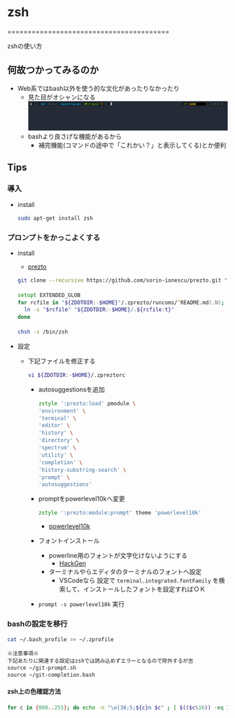 # zsh

========================================

zshの使い方

## 何故つかってみるのか

- Web系ではbash以外を使う的な文化があったりなかったり
  - 見た目がオシャンになる
    ![oshan](../../img/oshan.png )
  - bashより良さげな機能があるから
    - 補完機能(コマンドの途中で「これかい？」と表示してくる)とか便利

## Tips

### 導入

- install

  ```bash
  sudo apt-get install zsh
  ```

### プロンプトをかっこよくする

- install
  - [prezto](https://github.com/sorin-ionescu/prezto)

  ```zsh
  git clone --recursive https://github.com/sorin-ionescu/prezto.git "${ZDOTDIR:-$HOME}/.zprezto"

  setopt EXTENDED_GLOB
  for rcfile in "${ZDOTDIR:-$HOME}"/.zprezto/runcoms/^README.md(.N); do
    ln -s "$rcfile" "${ZDOTDIR:-$HOME}/.${rcfile:t}"
  done

  chsh -s /bin/zsh
  ```

- 設定
  - 下記ファイルを修正する

    ```zsh
    vi ${ZDOTDIR:-$HOME}/.zpreztorc
    ```

    - autosuggestionsを追加

      ```zsh
      zstyle ':prezto:load' pmodule \
      'environment' \
      'terminal' \
      'editor' \
      'history' \
      'directory' \
      'spectrum' \
      'utility' \
      'completion' \
      'history-substring-search' \
      'prompt' \
      'autosuggestions'
      ```

    - promptをpowerlevel10kへ変更

      ```zsh
      zstyle ':prezto:module:prompt' theme 'powerlevel10k'
      ```

      - [powerlevel10k](https://github.com/romkatv/powerlevel10k)

    - フォントインストール
      - powerline用のフォントが文字化けないようにする
        - [HackGen](https://github.com/yuru7/HackGen)
      - ターミナルやらエディタのターミナルのフォントへ設定
        - VSCodeなら 設定で `terminal.integrated.fontFamily` を検索して、インストールしたフォントを設定すればＯＫ

    - `prompt -s powerlevel10k` 実行

### bashの設定を移行

  ```bash
  cat ~/.bash_profile >> ~/.zprofile
  ```

  ```text
  ※注意事項※
  下記あたりに関連する設定はzshでは読み込めずエラーとなるので除外するが吉
  source ~/git-prompt.sh
  source ~/git-completion.bash
  ```

#### zsh上の色確認方法

  ```bash
  for c in {000..255}; do echo -n "\e[38;5;${c}m $c" ; [ $(($c%16)) -eq 15 ] && echo;done;echo
  ```
